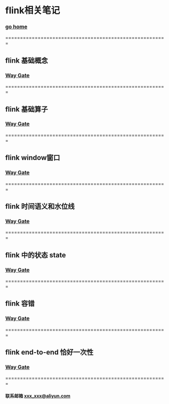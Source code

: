 # flink相关笔记     
### [go home](../README.md)     
=======================================================   
## flink 基础概念
### [Way Gate](/base.md)      
=======================================================    
## flink 基础算子
### [Way Gate](/operation.md)      
=======================================================   
## flink window窗口
### [Way Gate](/window.md)      
=======================================================   
## flink 时间语义和水位线
### [Way Gate](/time.md)      
=======================================================   
## flink 中的状态 state
### [Way Gate](/state.md)      
======================================================= 
## flink 容错
### [Way Gate](/checkpoint.md)      
======================================================= 
## flink end-to-end 恰好一次性
### [Way Gate](/once.md)      
======================================================= 

#### 联系邮箱 xxx_xxx@aliyun.com
